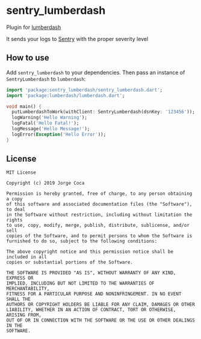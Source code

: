 # sentry_lumberdash

Plugin for [lumberdash](https://github.com/jorgecoca/lumberdash)

It sends your logs to [Sentry](https://sentry.io/welcome/) with the proper severity level

## How to use

Add `sentry_lumberdash` to your dependencies. Then pass an instance of `SentryLumberdash` to `lumberdash`:

```dart
import 'package:sentry_lumberdash/sentry_lumberdash.dart';
import 'package:lumberdash/lumberdash.dart';

void main() {
  putLumberdashToWork(withClient: SentryLumberdash(dsnKey: '123456'));
  logWarning('Hello Warning');
  logFatal('Hello Fatal!');
  logMessage('Hello Message!');
  logError(Exception('Hello Error'));
}
```

## License

```
MIT License

Copyright (c) 2019 Jorge Coca

Permission is hereby granted, free of charge, to any person obtaining a copy
of this software and associated documentation files (the "Software"), to deal
in the Software without restriction, including without limitation the rights
to use, copy, modify, merge, publish, distribute, sublicense, and/or sell
copies of the Software, and to permit persons to whom the Software is
furnished to do so, subject to the following conditions:

The above copyright notice and this permission notice shall be included in all
copies or substantial portions of the Software.

THE SOFTWARE IS PROVIDED "AS IS", WITHOUT WARRANTY OF ANY KIND, EXPRESS OR
IMPLIED, INCLUDING BUT NOT LIMITED TO THE WARRANTIES OF MERCHANTABILITY,
FITNESS FOR A PARTICULAR PURPOSE AND NONINFRINGEMENT. IN NO EVENT SHALL THE
AUTHORS OR COPYRIGHT HOLDERS BE LIABLE FOR ANY CLAIM, DAMAGES OR OTHER
LIABILITY, WHETHER IN AN ACTION OF CONTRACT, TORT OR OTHERWISE, ARISING FROM,
OUT OF OR IN CONNECTION WITH THE SOFTWARE OR THE USE OR OTHER DEALINGS IN THE
SOFTWARE.
```